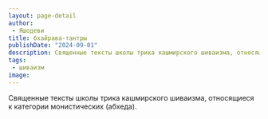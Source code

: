 ```yaml
---
layout: page-detail
author:
 - Яшодеви
title: бхайрава-тантры
publishDate: "2024-09-01"
description: Священные тексты школы трика кашмирского шиваизма, относящиеся к категории монистических (абхеда).
tags:
 - шиваизм
image: 
---
```


Священные тексты школы трика кашмирского шиваизма, относящиеся к категории монистических (абхеда).

